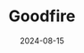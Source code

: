 ---  
layout: startup_page  
title: "Goodfire"  
id: "goodfire.ai"  
permalink: "/goodfiregoodfire.ai08152024/"  
website: "https://www.goodfire.ai/"  
funding_round: "Seed"  
funding_amount: "$7M"  
investors: "Lightspeed Venture Partners, Menlo Ventures, South Park Commons, Work-Bench, Juniper Ventures, Mythos Ventures, Bluebirds Capital, several notable angels"  
about: "Goodfire develops tools that help developers debug AI systems by providing deep insights into their internal workings. Their focus is on mechanistic interpretability, applying research to create practical tools for understanding and editing AI model behavior, thereby improving the safety and reliability of AI technologies."  
markets: "AI, Software Development, Business/Productivity Software, Media and Information Services (B2B), Software Development Applications"  
hq: "San Francisco, California, United States"  
founded_year: "2024"  
linkedin: "https://www.linkedin.com/company/goodfire-ai"  
twitter: "https://twitter.com/goodfireAI"  
instagram: ""  
facebook: ""  
crunchbase: "https://www.crunchbase.com/organization/goodfire"  
pitchbook: "https://pitchbook.com/profiles/company/635907-34"  

date_display: "15-Aug-2024"  
date: "2024-08-15"

# SEO Optimization  
meta_title: "Goodfire - Seed Funding ($7M)"  
meta_description: "Goodfire, Goodfire develops tools that help developers debug AI systems by providing deep insights into their internal workings. Their focus is on mechanistic i..."  
meta_keywords: "Goodfire, AI, Software Development, Business/Productivity Software, Media and Information Services (B2B), Software Development Applications, Seed funding"  
canonical_url: "https://startup.projectstartups.com/goodfiregoodfire.ai08152024/"  
---